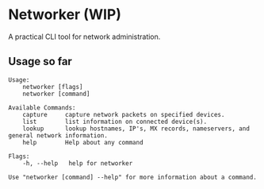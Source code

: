 # Networker (WIP)

A practical CLI tool for network administration.


## Usage so far

```
Usage:
    networker [flags]
    networker [command]

Available Commands:
    capture     capture network packets on specified devices.
    list        list information on connected device(s).
    lookup      lookup hostnames, IP's, MX records, nameservers, and general network information.
    help        Help about any command

Flags:
    -h, --help   help for networker

Use "networker [command] --help" for more information about a command.
